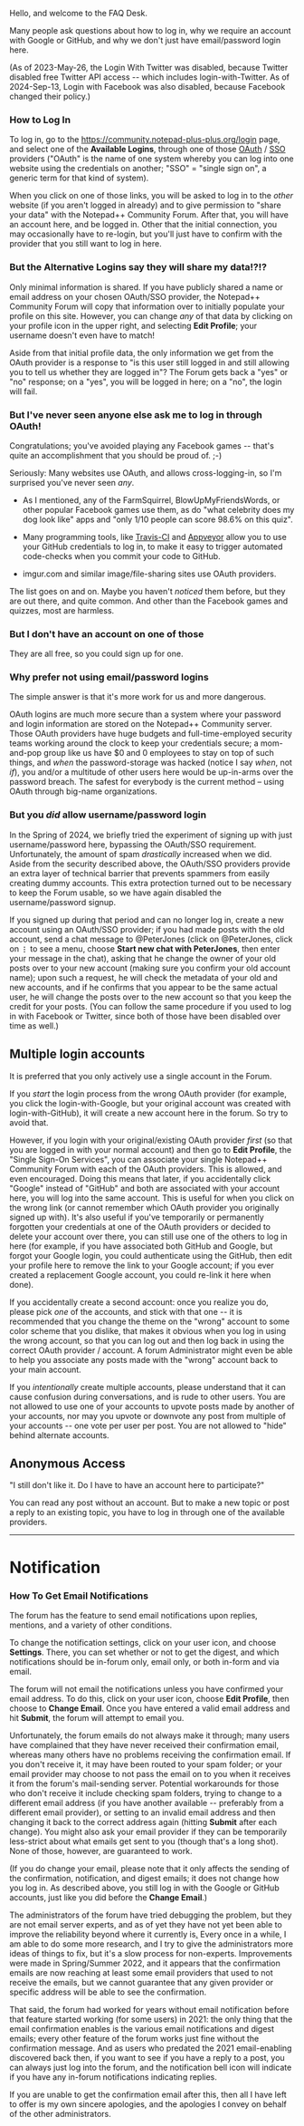 Hello, and welcome to the FAQ Desk.

Many people ask questions about how to log in, why we require an account with Google or GitHub, and why we don't just have email/password login here.

(As of 2023-May-26, the Login With Twitter was disabled, because Twitter disabled free Twitter API access -- which includes login-with-Twitter.  As of 2024-Sep-13, Login with Facebook was also disabled, because Facebook changed their policy.)

### How to Log In ###

To log in, go to the https://community.notepad-plus-plus.org/login page, and select one of the **Available Logins**, through one of those [OAuth](https://en.wikipedia.org/wiki/OAuth) / [SSO](https://en.wikipedia.org/wiki/Single_sign-on) providers ("OAuth" is the name of one system whereby you can log into one website using the credentials on another; "SSO" = "single sign on", a generic term for that kind of system).  

When you click on one of those links, you will be asked to log in to the _other_ website (if you aren't logged in already) and to give permission to "share your data" with the Notepad++ Community Forum.  After that, you will have an account here, and be logged in.  Other that the initial connection, you may occasionally have to re-login, but you'll just have to confirm with the provider that you still want to log in here.

### But the Alternative Logins say they will share my data!?!? ###

Only minimal information is shared.  If you have publicly shared a name or email address on your chosen OAuth/SSO provider, the Notepad++ Community Forum will copy that information over to initially populate your profile on this site.  However, you can change _any_ of that data by clicking on your profile icon in the upper right, and selecting **Edit Profile**; your username doesn't even have to match!  

Aside from that initial profile data, the only information we get from the OAuth provider is a response to "is this user still logged in and still allowing you to tell us whether they are logged in"?  The Forum gets back a "yes" or "no" response; on a "yes", you will be logged in here; on a "no", the login will fail.

### But I've never seen anyone else ask me to log in through OAuth! ###

Congratulations; you've avoided playing any Facebook games -- that's quite an accomplishment that you should be proud of. ;-)

Seriously: Many websites use OAuth, and allows cross-logging-in, so I'm surprised you've never seen _any_.  

* As I mentioned, any of the FarmSquirrel, BlowUpMyFriendsWords, or other popular Facebook games use them, as do "what celebrity does my dog look like" apps and "only 1/10 people can score 98.6% on this quiz".

* Many programming tools, like [Travis-CI](http://travis-ci.org/) and [Appveyor](http://appveyor.com/) allow you to use your GitHub credentials to log in, to make it easy to trigger automated code-checks when you commit your code to GitHub.

* imgur.com and similar image/file-sharing sites use OAuth providers.

The list goes on and on.  Maybe you haven't _noticed_ them before, but they are out there, and quite common.  And other than the Facebook games and quizzes, most are harmless.

### But I don't have an account on one of those ##

They are all free, so you could sign up for one.

### Why prefer not using email/password logins ###

The simple answer is that it's more work for us and more dangerous.

OAuth logins are much more secure than a system where your password and login information are stored on the Notepad++ Community server. Those OAuth providers have huge budgets and full-time-employed security teams working around the clock to keep your credentials secure; a mom-and-pop group like us have $0 and 0 employees to stay on top of such things, and _when_ the password-storage was hacked (notice I say _when_, not _if_), you and/or a multitude of other users here would be up-in-arms over the password breach. The safest for everybody is the current method – using OAuth through big-name organizations.

### But you _did_ allow username/password login ###

In the Spring of 2024, we briefly tried the experiment of signing up with just username/password here, bypassing the OAuth/SSO requirement.  Unfortunately, the amount of spam _drastically_ increased when we did.  Aside from the security described above, the OAuth/SSO providers provide an extra layer of technical barrier that prevents spammers from easily creating dummy accounts.  This extra protection turned out to be necessary to keep the Forum usable, so we have again disabled the username/password signup.  

If you signed up during that period and can no longer log in, create a new account using an OAuth/SSO provider; if you had made posts with the old account, send a chat message to @PeterJones (click on @PeterJones, click on **`⋮`** to see a menu, choose **Start new chat with PeterJones**, then enter your message in the chat), asking that he change the owner of your old posts over to your new account (making sure you confirm your old account name); upon such a request, he will check the metadata of your old and new accounts, and if he confirms that you appear to be the same actual user, he will change the posts over to the new account so that you keep the credit for your posts.  (You can follow the same procedure if you used to log in with Facebook or Twitter, since both of those have been disabled over time as well.)

## Multiple login accounts ##

It is preferred that you only actively use a single account in the Forum.

If you _start_ the login process from the wrong OAuth provider (for example, you click the login-with-Google, but your original account was created with login-with-GitHub), it will create a new account here in the forum.  So try to avoid that.

However, if you login with your original/existing OAuth provider _first_ (so that you are logged in with your normal account) and then go to **Edit Profile**, the "Single Sign-On Services", you can associate your single Notepad++ Community Forum with each of the OAuth providers.  This is allowed, and even encouraged.  Doing this means that later, if you accidentally click "Google" instead of "GitHub" and both are associated with your account here, you will log into the same account.  This is useful for when you click on the wrong link (or cannot remember which OAuth provider you originally signed up with).  It's also useful if you've temporarily or permanently forgotten your credentials at one of the OAuth providers or decided to delete your account over there, you can still use one of the others to log in here (for example, if you have associated both GitHub and Google, but forgot your Google login, you could authenticate using the GitHub, then edit your profile here to remove the link to your Google account; if you ever created a replacement Google account, you could re-link it here when done).  

If you accidentally create a second account: once you realize you do, please pick _one_ of the accounts, and stick with that one -- it is recommended that you change the theme on the "wrong" account to some color scheme that you dislike, that makes it obvious when you log in using the wrong account, so that you can log out and then log back in using the correct OAuth provider / account.  A forum Administrator might even be able to help you associate any posts made with the "wrong" account back to your main account.

If you _intentionally_ create multiple accounts, please understand that it can cause confusion during conversations, and is rude to other users.  You are not allowed to use one of your accounts to upvote posts made by another of your accounts, nor may you upvote or downvote any post from multiple of your accounts -- one vote per user per post.  You are not allowed to "hide" behind alternate accounts.

## Anonymous Access ##

"I still don't like it.  Do I have to have an account here to participate?"

You can read any post without an account.  But to make a new topic or post a reply to an existing topic, you have to log in through one of the available providers.

-----

# Notification #

### How To Get Email Notifications ###

The forum has the feature to send email notifications upon replies, mentions, and a variety of other conditions.

To change the notification settings, click on your user icon, and choose **Settings**.  There, you can set whether or not to get the digest, and which notifications should be in-forum only, email only, or both in-form and via email.  

The forum will not email the notifications unless you have confirmed your email address.  To do this, click on your user icon, choose **Edit Profile**, then choose to **Change Email**.  Once you have entered a valid email address and hit **Submit**, the forum will attempt to email you.

Unfortunately, the forum emails do not always make it through; many users have complained that they have never received their confirmation email, whereas many others have no problems receiving the confirmation email.  If you don't receive it, it may have been routed to your spam folder; or your email provider may choose to not pass the email on to you when it receives it from the forum's mail-sending server.  Potential workarounds for those who don't receive it include checking spam folders, trying to change to a different email address (if you have another available -- preferably from a different email provider), or setting to an invalid email address and then changing it back to the correct address again (hitting **Submit** after each change).  You might also ask your email provider if they can be temporarily less-strict about what emails get sent to you (though that's a long shot).  None of those, however, are guaranteed to work.

(If you do change your email, please note that it only affects the sending of the confirmation, notification, and digest emails; it does not change how you log in.  As described above, you still log in with the Google or GitHub accounts, just like you did before the **Change Email**.)

The administrators of the forum have tried debugging the problem, but they are not email server experts, and as of yet they have not yet been able to improve the reliability beyond where it currently is[.](# "And despite multiple attempts by users, complaining loudly or pestering the administrators about it has not yet been successful in imparting the necessary skills to improve the administrator's results in this regard.")  Every once in a while, I am able to do some more research, and I try to give the administrators more ideas of things to fix, but it's a slow process for non-experts.  Improvements were made in Spring/Summer 2022, and it appears that the confirmation emails are now reaching at least some email providers that used to not receive the emails, but  we cannot guarantee that any given provider or specific address will be able to see the confirmation.

That said, the forum had worked for years without email notification before that feature started working (for some users) in 2021: the only thing that the email confirmation enables is the various email notifications and digest emails; every other feature of the forum works just fine without the confirmation message.  And as users who predated the 2021 email-enabling discovered back then, if you want to see if you have a reply to a post, you can always just log into the forum, and the notification bell icon will indicate if you have any in-forum notifications indicating replies.

If you are unable to get the confirmation email after this, then all I have left to offer is my own sincere apologies, and the apologies I convey on behalf of the other administrators.
